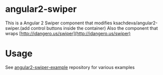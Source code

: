 # angular2-swiper
This is a Angular 2 Swiper component that modifies ksachdeva/angular2-swiper.(add control buttons inside the container)
Also the component that wraps [http://idangero.us/swiper](http://idangero.us/swiper)

# Usage
See [angular2-swiper-example](https://github.com/ksachdeva/angular2-swiper-example) repository for various examples
